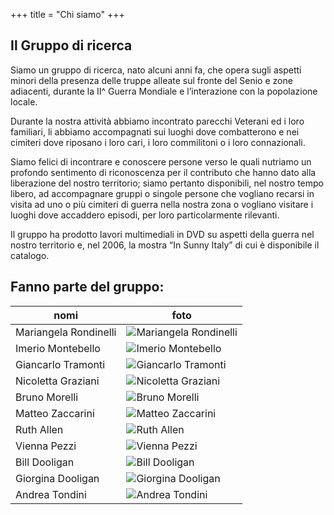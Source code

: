 +++
title = "Chi siamo"
+++

## Il Gruppo di ricerca

Siamo un gruppo di ricerca, nato alcuni anni fa, che opera sugli aspetti minori della presenza delle truppe alleate sul fronte del Senio e zone adiacenti, durante la II^ Guerra Mondiale e l’interazione con la popolazione locale.

Durante la nostra attività abbiamo incontrato parecchi Veterani ed i loro familiari, li abbiamo accompagnati sui luoghi dove combatterono e nei cimiteri dove riposano i loro cari, i loro commilitoni o i loro connazionali.

Siamo felici di incontrare e conoscere persone verso le quali nutriamo un profondo sentimento di riconoscenza per il contributo che hanno dato alla liberazione del nostro territorio; siamo pertanto disponibili, nel nostro tempo libero, ad accompagnare gruppi o singole persone che vogliano recarsi in visita ad uno o più cimiteri di guerra nella nostra zona o vogliano visitare i luoghi dove accaddero episodi, per loro particolarmente rilevanti.

Il gruppo ha prodotto lavori multimediali in DVD su aspetti della guerra nel nostro territorio e, nel 2006, la mostra “In Sunny Italy” di cui è disponibile il catalogo.

## Fanno parte del gruppo:

nomi                   | foto
-----------------------|--------------------------------------------------------
Mariangela Rondinelli  | ![Mariangela Rondinelli](/images/people/mariangela.jpg)
Imerio Montebello      | ![Imerio Montebello](/images/people/imerio.jpg)
Giancarlo Tramonti     | ![Giancarlo Tramonti](/images/people/giancarlo.jpg)
Nicoletta Graziani     | ![Nicoletta Graziani](/images/people/nicoletta.jpg)
Bruno Morelli          | ![Bruno Morelli](/images/people/bruno.jpg)
Matteo Zaccarini       | ![Matteo Zaccarini](/images/people/matteo.jpg)
Ruth Allen             | ![Ruth Allen](/images/people/ruth.jpg)
Vienna Pezzi           | ![Vienna Pezzi](/images/people/vienna.jpg)
Bill Dooligan          | ![Bill Dooligan](/images/people/Bill.jpg)
Giorgina Dooligan      | ![Giorgina Dooligan](/images/people/Giorgina.jpg)
Andrea Tondini         | ![Andrea Tondini](/images/people/andrea.jpg)
